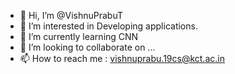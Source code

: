 - 👋 Hi, I’m @VishnuPrabuT
- 👀 I’m interested in Developing applications.
- 🌱 I’m currently learning CNN
- 💞️ I’m looking to collaborate on ...
- 📫 How to reach me : vishnuprabu.19cs@kct.ac.in
